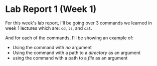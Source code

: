 # Lab Report 1 (Week 1)  
For this week's lab report, I'll be going over 3 commands we learned in week 1 lectures which are: ```cd```, ```ls```, and ```cat```.  

And for each of the commands, I'll be showing an example of:  
* Using the command with *no* argument
* Using the command with a path to a *directory* as an argument
* using the command with a path to a *file* as an argument
